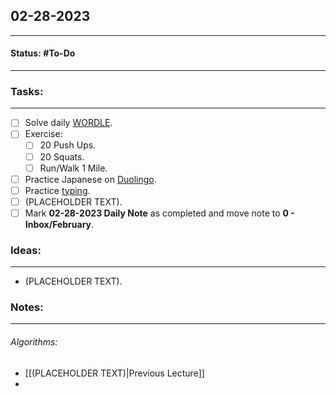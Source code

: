 ## 02-28-2023
---
#### Status: #To-Do
---
### Tasks:
---
- [ ] Solve daily [WORDLE](https://www.nytimes.com/games/wordle/index.html).
- [ ] Exercise:
	- [ ] 20 Push Ups.
	- [ ] 20 Squats.
	- [ ] Run/Walk 1 Mile.
- [ ] Practice Japanese on [Duolingo](https://www.duolingo.com/learn).
- [ ] Practice [typing](https://10fastfingers.com/typing-test/english).
- [ ] (PLACEHOLDER TEXT).
- [ ] Mark **02-28-2023 Daily Note** as completed and move note to **0 - Inbox/February**.
### Ideas:
---
- (PLACEHOLDER TEXT).
### Notes:
---
###### Algorithms:
- [[(PLACEHOLDER TEXT)|Previous Lecture]]
- 
